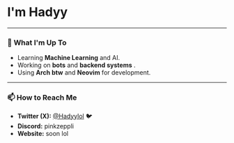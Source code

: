 #  I'm Hadyy 

---
### 🌱 **What I'm Up To**
- Learning **Machine Learning** and AI.
- Working on **bots** and **backend systems** .
- Using **Arch btw** and **Neovim** for development.
---
### 📫 **How to Reach Me**
- **Twitter (X):** [@Hadyylol](https://x.com/Hadyylol) 🐦
- **Discord:** pinkzeppli
- **Website:** soon lol
